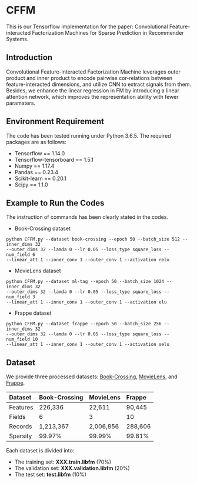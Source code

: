 # CFFM 
This is our Tensorflow implementation for the paper: Convolutional Feature-interacted Factorization Machines for Sparse Prediction in Recommender Systems.

## Introduction
Convolutional Feature-interacted Factorization Machine leverages outer product and inner product to encode pairwise cor-relations between feature-interacted dimensions,  and utilize CNN to extract signals from them. Besides, we enhance the linear regression in FM by introducing a linear attention network, which improves the representation ability with fewer paramaters.

## Environment Requirement
The code has been tested running under Python 3.6.5. The required packages are as follows:<br>
- Tensorflow == 1.14.0
- Tensorflow-tensorboard == 1.5.1
- Numpy == 1.17.4
- Pandas == 0.23.4
- Scikit-learn == 0.20.1
- Scipy == 1.1.0

## Example to Run the Codes
The instruction of commands has been clearly stated in the codes.
- Book-Crossing dataset
```
python CFFM.py --dataset book-crossing --epoch 50 --batch_size 512 --inner_dims 32 
--outer_dims 32 --lamda 0 --lr 0.05 --loss_type square_loss --num_field 6 
--linear_att 1 --inner_conv 1 --outer_conv 1 --activation relu
```
- MovieLens dataset
```
python CFFM.py --dataset ml-tag --epoch 50 --batch_size 1024 --inner_dims 32 
--outer_dims 32 --lamda 0 --lr 0.05 --loss_type square_loss --num_field 3 
--linear_att 1 --inner_conv 1 --outer_conv 1 --activation elu
```
- Frappe dataset
```
python CFFM.py --dataset frappe --epoch 50 --batch_size 256 --inner_dims 32 
--outer_dims 32 --lamda 0 --lr 0.05 --loss_type square_loss --num_field 10 
--linear_att 1 --inner_conv 1 --outer_conv 1 --activation selu
```


## Dataset
We provide three processed datasets: [Book-Crossing](http://www.informatik.uni-freiburg.de/~cziegler/BX/), [MovieLens](https://grouplens.org/datasets/movielens/latest/), and [Frappe](http://baltrunas.info/research-menu/frappe).

|Dataset|Book-Crossing|MovieLens|Frappe|
|:-|:-|:-|:-|
|Features|226,336|22,611|90,445|5,382|
|Fields|6|3|10|
|Records|1,213,367|2,006,856|288,606|
|Sparsity|99.97\%|99.99\%|99.81\%|

Each dataset is divided into:
 - The training set: **XXX.train.libfm** (70%)
 - The validation set: **XXX.validation.libfm** (20%)
 - The test set: **test.libfm** (10%)
 
 
 
 
  
